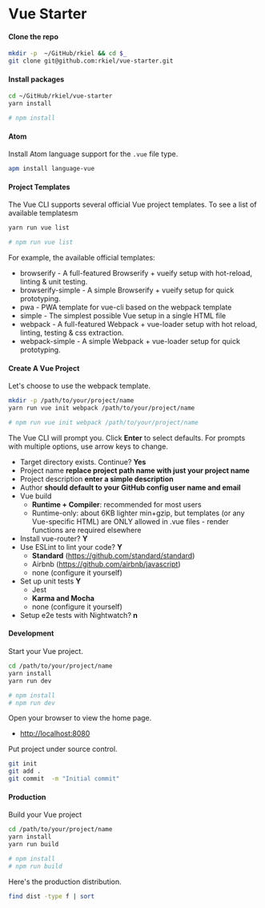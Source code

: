 # Vue Starter


#### Clone the repo

```bash
mkdir -p  ~/GitHub/rkiel && cd $_
git clone git@github.com:rkiel/vue-starter.git
```

#### Install packages

```bash
cd ~/GitHub/rkiel/vue-starter
yarn install

# npm install
```

#### Atom

Install Atom language support for the `.vue` file type.

```bash
apm install language-vue
```

#### Project Templates

The Vue CLI supports several official Vue project templates.  To see a list of available templatesm

```bash
yarn run vue list

# npm run vue list
```

For example, the available official templates:

* browserify - A full-featured Browserify + vueify setup with hot-reload, linting & unit testing.
* browserify-simple - A simple Browserify + vueify setup for quick prototyping.
* pwa - PWA template for vue-cli based on the webpack template
* simple - The simplest possible Vue setup in a single HTML file
* webpack - A full-featured Webpack + vue-loader setup with hot reload, linting, testing & css extraction.
* webpack-simple - A simple Webpack + vue-loader setup for quick prototyping.

#### Create A Vue Project

Let's choose to use the webpack template.

```bash
mkdir -p /path/to/your/project/name
yarn run vue init webpack /path/to/your/project/name 

# npm run vue init webpack /path/to/your/project/name
```

The Vue CLI will prompt you.  Click **Enter** to select defaults.  For prompts with multiple options, use arrow keys to change.
* Target directory exists. Continue? **Yes**
* Project name **replace project path name with just your project name**
* Project description **enter a simple description**
* Author **should default to your GitHub config user name and email**
* Vue build
    * **Runtime + Compiler**: recommended for most users 
    * Runtime-only: about 6KB lighter min+gzip, but templates (or any Vue-specific HTML) are ONLY allowed in .vue files - render functions are required elsewhere 
* Install vue-router? **Y**
* Use ESLint to lint your code? **Y**
    * **Standard** (https://github.com/standard/standard) 
    * Airbnb (https://github.com/airbnb/javascript) 
    * none (configure it yourself) 
* Set up unit tests **Y**
    * Jest 
    * **Karma and Mocha**
    * none (configure it yourself) 
* Setup e2e tests with Nightwatch? **n**


#### Development

Start your Vue project.

```bash
cd /path/to/your/project/name
yarn install
yarn run dev 

# npm install
# npm run dev
```

Open your browser to view the home page.

* [http://localhost:8080](http://localhost:8080)

Put project under source control.

```bash
git init
git add .
git commit  -m "Initial commit"
```

#### Production

Build your Vue project

```bash
cd /path/to/your/project/name
yarn install
yarn run build

# npm install
# npm run build
```

Here's the production distribution.

```bash
find dist -type f | sort
```


